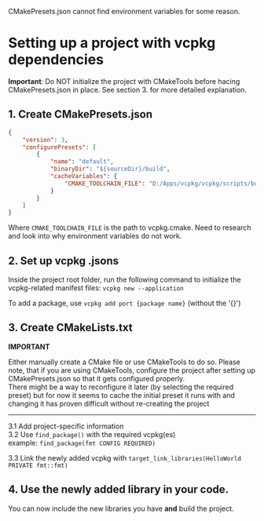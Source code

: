 CMakePresets.json cannot find environment variables for some reason.

# Setting up a project with vcpkg dependencies

**Important**: Do NOT initialize the project with CMakeTools before hacing CMakePresets.json in place. See section 3. for more detailed explanation.

## 1. Create CMakePresets.json

```json
{
    "version": 3,
    "configurePresets": [
        {
            "name": "default",
            "binaryDir": "${sourceDir}/build",
            "cacheVariables": {
                "CMAKE_TOOLCHAIN_FILE": "D:/Apps/vcpkg/vcpkg/scripts/buildsystems/vcpkg.cmake"
            }
        }
    ]
}
```

Where ```CMAKE_TOOLCHAIN_FILE``` is the path to vcpkg.cmake. Need to research and look into why environment variables do not work.

## 2. Set up vcpkg .jsons

Inside the project root folder, run the following command to initialize the vcpkg-related manifest files:
```vcpkg new --application```

To add a package, use ```vcpkg add port {package name}``` (without the '{}')

## 3. Create CMakeLists.txt

**IMPORTANT**

Either manually create a CMake file or use CMakeTools to do so. Please note, that if you are using CMakeTools, configure the project after setting up CMakePresets.json so that it gets configured properly.<br>
There might be a way to reconfigure it later (by selecting the required preset) but for now it seems to cache the initial preset it runs with and changing it has proven difficult without re-creating the project 

---

3.1 Add project-specific information <br>
3.2 Use ```find_package()``` with the required vcpkg(es)<br>
example: ```find_package(fmt CONFIG REQUIRED)```

3.3 Link the newly added vcpkg with ```target_link_libraries(HelloWorld PRIVATE fmt::fmt)```

## 4. Use the newly added library in your code.

You can now include the new libraries you have <b>and</b> build the project.